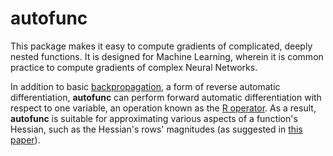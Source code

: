 # autofunc

This package makes it easy to compute gradients of complicated, deeply nested functions. It is designed for Machine Learning, wherein it is common practice to compute gradients of complex Neural Networks.

In addition to basic [backpropagation](https://en.wikipedia.org/wiki/Backpropagation), a form of reverse automatic differentiation, **autofunc** can perform forward automatic differentiation with respect to one variable, an operation known as the [R operator](http://www.bcl.hamilton.ie/~barak/papers/nc-hessian.pdf). As a result, **autofunc** is suitable for approximating various aspects of a function's Hessian, such as the Hessian's rows' magnitudes (as suggested in [this paper](http://arxiv.org/pdf/1502.04390v2.pdf)).
